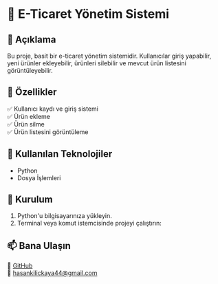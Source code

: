 # 🛒 E-Ticaret Yönetim Sistemi

## 📖 Açıklama
Bu proje, basit bir e-ticaret yönetim sistemidir. Kullanıcılar giriş yapabilir, yeni ürünler ekleyebilir, ürünleri silebilir ve mevcut ürün listesini görüntüleyebilir.  

## 🚀 Özellikler
✅ Kullanıcı kaydı ve giriş sistemi  
✅ Ürün ekleme  
✅ Ürün silme  
✅ Ürün listesini görüntüleme  

## 🔧 Kullanılan Teknolojiler
- Python  
- Dosya İşlemleri  

## 📂 Kurulum
1. Python'u bilgisayarınıza yükleyin.  
2. Terminal veya komut istemcisinde projeyi çalıştırın:



## 📫 Bana Ulaşın
🔗 [GitHub](https://github.com/kilickayahasan)  
📧 hasankilickaya44@gmail.com  
